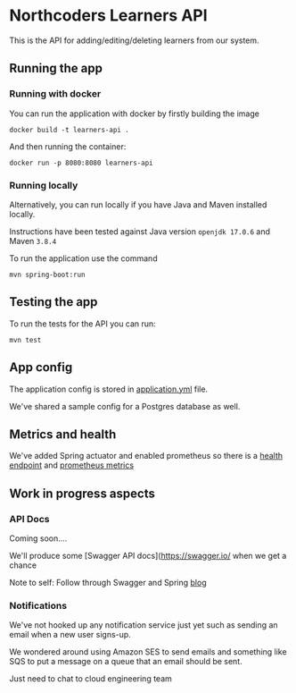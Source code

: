 # Northcoders Learners API

This is the API for adding/editing/deleting learners from our system.

## Running the app

### Running with docker

You can run the application with docker by firstly building the image

```
docker build -t learners-api .
```

And then running the container:

```
docker run -p 8080:8080 learners-api
```

### Running locally

Alternatively, you can run locally if you have Java and Maven installed locally.

Instructions have been tested against Java version `openjdk 17.0.6` and Maven `3.8.4`

To run the application use the command

```
mvn spring-boot:run
```

## Testing the app

To run the tests for the API you can run:

```
mvn test
```

## App config

The application config is stored in [application.yml](./src/main/resources/application.yml) file.

We've shared a sample config for a Postgres database as well.

## Metrics and health

We've added Spring actuator and enabled prometheus so there is a [health endpoint](http://localhost:8080/actuator/health) and [prometheus metrics](http://localhost:8080/actuator/prometheus)

## Work in progress aspects

### API Docs

Coming soon....

We'll produce some [Swagger API docs](https://swagger.io/ when we get a chance

Note to self: Follow through Swagger and Spring [blog](https://www.baeldung.com/spring-rest-openapi-documentation)

### Notifications

We've not hooked up any notification service just yet such as sending an email when a new user signs-up. 

We wondered around using Amazon SES to send emails and something like SQS to put a message on a queue that an email should be sent.

Just need to chat to cloud engineering team
